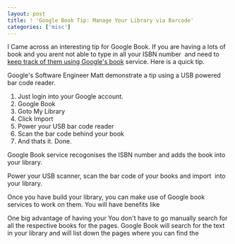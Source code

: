 ```yaml
---
layout: post
title: ! 'Google Book Tip: Manage Your Library via Barcode'
categories: ['misc']
---
```

I Came across an interesting tip for Google Book. If you are having a lots of book and you arent not able to type in all your ISBN number  and need to <a href="http://www.maheshsubramaniya.com/google/google-book-tip-search-your-home-library/">keep track of them using Google's book</a> service. Here is a quick tip.

Google's Software Engineer Matt demonstrate a tip using a USB powered bar code reader.
<ol>
	<li>Just login into your Google account.</li>
	<li>Google Book</li>
	<li>Goto My Library</li>
	<li>Click Import</li>
	<li>Power your USB bar code reader</li>
	<li>Scan the bar code behind your book</li>
	<li>And thats it. Done.</li>
</ol>
Google Book service recogonises the ISBN number and adds the book into your library.

Power your USB scanner, scan the bar code of your books and import  into your library.

Once you have build your library, you can make use of Google book services to work on them. You will have benefits like

One big advantage of having your You don't have to go manually search for all the respective books for the pages. Google Book will search for the text in your library and will list down the pages where you can find the
<div><object width="425" height="344" data="http://www.youtube.com/v/Q95ywcuGuTM&amp;rel=0&amp;color1=0xb1b1b1&amp;color2=0xcfcfcf&amp;hl=en&amp;feature=player_embedded&amp;fs=1" type="application/x-shockwave-flash"><param name="allowFullScreen" value="true" /><param name="src" value="http://www.youtube.com/v/Q95ywcuGuTM&amp;rel=0&amp;color1=0xb1b1b1&amp;color2=0xcfcfcf&amp;hl=en&amp;feature=player_embedded&amp;fs=1" /><param name="allowfullscreen" value="true" /></object></div>
